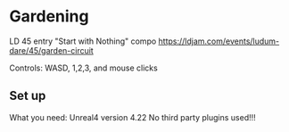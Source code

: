 # Gardening
LD 45 entry "Start with Nothing" compo
https://ldjam.com/events/ludum-dare/45/garden-circuit

Controls: WASD, 1,2,3, and mouse clicks

## Set up
What you need: Unreal4 version 4.22
No third party plugins used!!!

